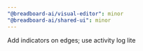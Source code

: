 ```yaml
---
"@breadboard-ai/visual-editor": minor
"@breadboard-ai/shared-ui": minor
---
```


Add indicators on edges; use activity log lite
